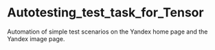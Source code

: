 # Autotesting_test_task_for_Tensor
Automation of simple test scenarios on the Yandex home page and the Yandex image page.
